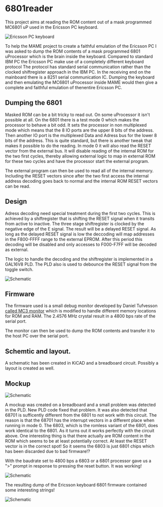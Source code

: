 # 6801reader
This project aims at reading the ROM content out of a mask programmed MC6801 uP used in the Ericsson PC keyboard.

![Ericsson PC keyboard](https://i.imgur.com/ak3YRvul.png)

To help the MAME project to create a faithful emulation of the Ericsson PC I was asked to dump the ROM contents of a mask programmed 
6801 uProcessor which is the brain inside the keyboard. Compared to standard IBM PC the Ericsson PC make use of a completely different keyboard protocol
The protocol has standard serial communication rather than the clocked shiftregister approach in the IBM PC. In the receiving end on the mainboard there is a 8251 
serial communication IC. Dumping the keyboard and then emulating the MC6801 uProcessor inside MAME would then give a complete and faithful emulation of 
thenentire Ericsson PC.

## Dumping the 6801
Masked ROM can be a bit tricky to read out. On some uProcessor it isn't possible at all. On the 6801 there is a test mode 0 which 
makes the processor to behave a bit odd. It sets  the processor in non multiplexed mode which means that the 8 IO ports are the upper 8 bits of the address.
Then another IO port is the multiplexed Data and Adress bus for the lower 8 bits of the address. This is quite standard, but there
is another tweak that makes it possible to do the reading. In mode 0 it will also read the RESET vector from the external bus. It will disable reading
of the internal ROM for the two first cycles, thereby allowing external logic to map in external ROM for these two cycles and have the 
processor start the external program.

The external program can then be used to read all of the internal memory. Including the RESET vectors since after the two first access the internal address decoding goes back to
normal and the internal ROM RESET vectors can be read.

## Design

Adress decoding need special treatment during the first two cycles. This is achieved by a shiftregister that is shifting the RESET
signal when it transits from active to inactive. The three stage shiftregister is clocked by the negative edge of the E signal.
The result will be a delayed RESET signal. As long as the delayed RESET signal is low the deccoding will map addresses in the F800-FFFF range to
the external EPROM. After this period this decoding will be disabled and only accesses to F000-F7FF will be decoded as external.

The logic to handle the decoding and the shiftregister is implemented in a GAL16V8 PLD. The PLD also is used to debounce the RESET 
signal from the toggle switch.

![Schematic](https://raw.githubusercontent.com/MattisLind/6801reader/master/hardware/mc6801reader/mc6801reader.jpg)

## Firmware

The firmware used is a small debug monitor developed by Daniel Tufvesson [called MC3 monitor](http://www.waveguide.se/?article=mc3-monitor-13) which is modified 
to handle different memory locations for ROM and RAM. The 2.4576 MHz crystal result in a 4800 bps rate of the serial port.

The monitor can then be used to dump the ROM contents and transfer it to the host PC over the serial port.

## Schemtic and layout.

A schematic has been created in KiCAD and a breadboard circuit. Possibly a layout is created as well.

## Mockup 

![Schematic](https://i.imgur.com/UaBsxRY.jpg)

A mockup was created on a breadboard and a small problem was detected in the PLD. New PLD code fixed that problem. It was also detected that 68701 is sufficently different from the 6801 to not work with this circuit. The reason is that the 68701 has the interrupt vectors in a different place when running in mode 0. The 6803, which is the romless variant of the 6801, does work identical to the 6801. As it turns out it works perfectly with the circuit above. One interesting thing is that there actually are ROM content in the ROM which seems to be at least potentially correct. At least the RESET vector is in the correct spot! So it seems the 6803 is just 6801 chips which has been discarded due to bad firmware!? 

With the baudrate set to 4800 bps a 6803 or a 6801 processor gave us a ">" prompt in response to pressing the reset button. It was working! 

![Schematic](https://i.imgur.com/XhZINyW.jpg)

The resulting dump of the Ericsson keyboard 6801 firmware contained some interesting strings!

![Schematic](https://i.imgur.com/tkxOztM.jpg)



